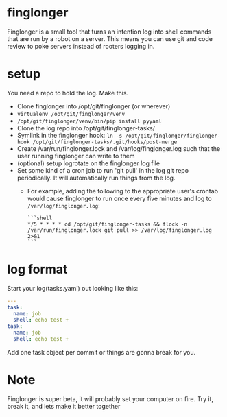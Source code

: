 # finglonger

Finglonger is a small tool that turns an intention log into shell commands that are run by a robot on a server. This means you can use git and code review to poke servers instead of rooters logging in.

# setup

You need a repo to hold the log. Make this.

* Clone finglonger into /opt/git/finglonger (or wherever)
* `virtualenv /opt/git/finglonger/venv`
* `/opt/git/finglonger/venv/bin/pip install pyyaml`
* Clone the log repo into /opt/git/finglonger-tasks/
* Symlink in the finglonger hook: `ln -s /opt/git/finglonger/finglonger-hook /opt/git/finglonger-tasks/.git/hooks/post-merge`
* Create /var/run/finglonger.lock and /var/log/finglonger.log such that the user running finglonger can write to them
* (optional) setup logrotate on the finglonger log file
* Set some kind of a cron job to run 'git pull' in the log git repo periodically. It will automatically run things from the log.
  * For example, adding the following to the appropriate user's crontab would cause finglonger to run once every five minutes and log to `/var/log/finglonger.log`:

        ```shell
        */5 * * * * cd /opt/git/finglonger-tasks && flock -n /var/run/finglonger.lock git pull >> /var/log/finglonger.log 2>&1
        ```


# log format

Start your log(tasks.yaml) out looking like this:


```yaml
---
task:
  name: job
  shell: echo test +
task:
  name: job
  shell: echo test +

```


Add one task object per commit or things are gonna break for you.


# Note

Finglonger is super beta, it will probably set your computer on fire. Try it, break it, and lets make it better together
